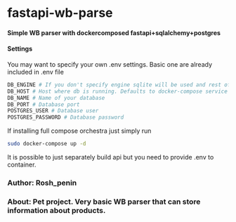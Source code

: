 # fastapi-wb-parse
#### Simple WB parser with dockercomposed fastapi+sqlalchemy+postgres

#### Settings
You may want to specify your own .env settings. Basic one are already included in .env file
```sh
DB_ENGINE # If you don't specify engine sqlite will be used and rest of the database related settings ignored.
DB_HOST # Host where db is running. Defaults to docker-compose service name
DB_NAME # Name of your database
DB_PORT # Database port
POSTGRES_USER # Database user
POSTGRES_PASSWORD # Database password
```
If installing full compose orchestra just simply run
```sh
sudo docker-compose up -d
```
It is possible to just separately build api but you need to provide .env to container.

### Author: Rosh_penin
### About: Pet project. Very basic WB parser that can store information about products.
